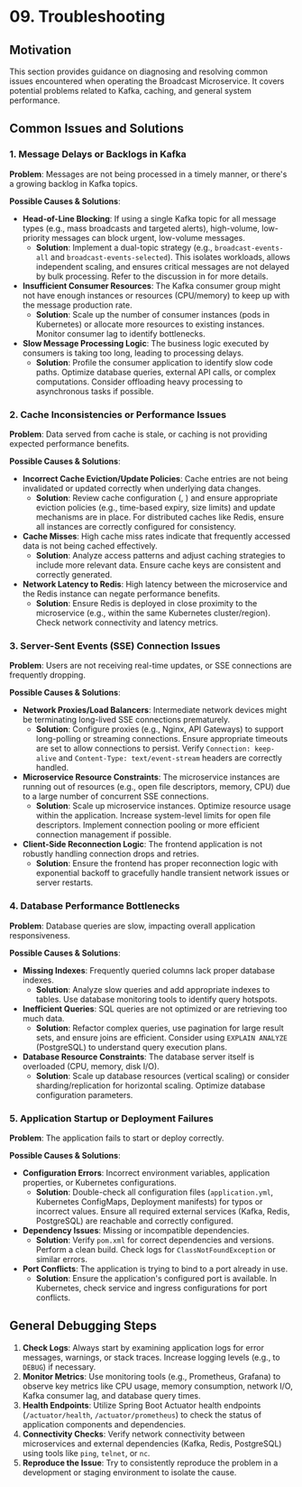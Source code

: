 # 09. Troubleshooting

## Motivation
This section provides guidance on diagnosing and resolving common issues encountered when operating the Broadcast Microservice. It covers potential problems related to Kafka, caching, and general system performance.

## Common Issues and Solutions

### 1. Message Delays or Backlogs in Kafka

**Problem**: Messages are not being processed in a timely manner, or there's a growing backlog in Kafka topics.

**Possible Causes & Solutions**:
- **Head-of-Line Blocking**: If using a single Kafka topic for all message types (e.g., mass broadcasts and targeted alerts), high-volume, low-priority messages can block urgent, low-volume messages. 
  - **Solution**: Implement a dual-topic strategy (e.g., `broadcast-events-all` and `broadcast-events-selected`). This isolates workloads, allows independent scaling, and ensures critical messages are not delayed by bulk processing. Refer to the discussion in <mcfile name="QA.md" path="c:\Users\Srini\ws\Notification-SSE-GLM-Flux\QA.md"></mcfile> for more details.
- **Insufficient Consumer Resources**: The Kafka consumer group might not have enough instances or resources (CPU/memory) to keep up with the message production rate.
  - **Solution**: Scale up the number of consumer instances (pods in Kubernetes) or allocate more resources to existing instances. Monitor consumer lag to identify bottlenecks.
- **Slow Message Processing Logic**: The business logic executed by consumers is taking too long, leading to processing delays.
  - **Solution**: Profile the consumer application to identify slow code paths. Optimize database queries, external API calls, or complex computations. Consider offloading heavy processing to asynchronous tasks if possible.

### 2. Cache Inconsistencies or Performance Issues

**Problem**: Data served from cache is stale, or caching is not providing expected performance benefits.

**Possible Causes & Solutions**:
- **Incorrect Cache Eviction/Update Policies**: Cache entries are not being invalidated or updated correctly when underlying data changes.
  - **Solution**: Review cache configuration (<mcsymbol name="CaffeineConfig" filename="CaffeineConfig.java" path="broadcast-microservice/src/main/java/com/example/broadcast/shared/config/CaffeineConfig.java" startline="20" type="class"></mcsymbol>, <mcsymbol name="RedisConfig" filename="RedisConfig.java" path="broadcast-microservice/src/main/java/com/example/broadcast/shared/config/RedisConfig.java" startline="20" type="class"></mcsymbol>) and ensure appropriate eviction policies (e.g., time-based expiry, size limits) and update mechanisms are in place. For distributed caches like Redis, ensure all instances are correctly configured for consistency.
- **Cache Misses**: High cache miss rates indicate that frequently accessed data is not being cached effectively.
  - **Solution**: Analyze access patterns and adjust caching strategies to include more relevant data. Ensure cache keys are consistent and correctly generated.
- **Network Latency to Redis**: High latency between the microservice and the Redis instance can negate performance benefits.
  - **Solution**: Ensure Redis is deployed in close proximity to the microservice (e.g., within the same Kubernetes cluster/region). Check network connectivity and latency metrics.

### 3. Server-Sent Events (SSE) Connection Issues

**Problem**: Users are not receiving real-time updates, or SSE connections are frequently dropping.

**Possible Causes & Solutions**:
- **Network Proxies/Load Balancers**: Intermediate network devices might be terminating long-lived SSE connections prematurely.
  - **Solution**: Configure proxies (e.g., Nginx, API Gateways) to support long-polling or streaming connections. Ensure appropriate timeouts are set to allow connections to persist. Verify `Connection: keep-alive` and `Content-Type: text/event-stream` headers are correctly handled.
- **Microservice Resource Constraints**: The microservice instances are running out of resources (e.g., open file descriptors, memory, CPU) due to a large number of concurrent SSE connections.
  - **Solution**: Scale up microservice instances. Optimize resource usage within the application. Increase system-level limits for open file descriptors. Implement connection pooling or more efficient connection management if possible.
- **Client-Side Reconnection Logic**: The frontend application is not robustly handling connection drops and retries.
  - **Solution**: Ensure the frontend has proper reconnection logic with exponential backoff to gracefully handle transient network issues or server restarts.

### 4. Database Performance Bottlenecks

**Problem**: Database queries are slow, impacting overall application responsiveness.

**Possible Causes & Solutions**:
- **Missing Indexes**: Frequently queried columns lack proper database indexes.
  - **Solution**: Analyze slow queries and add appropriate indexes to tables. Use database monitoring tools to identify query hotspots.
- **Inefficient Queries**: SQL queries are not optimized or are retrieving too much data.
  - **Solution**: Refactor complex queries, use pagination for large result sets, and ensure joins are efficient. Consider using `EXPLAIN ANALYZE` (PostgreSQL) to understand query execution plans.
- **Database Resource Constraints**: The database server itself is overloaded (CPU, memory, disk I/O).
  - **Solution**: Scale up database resources (vertical scaling) or consider sharding/replication for horizontal scaling. Optimize database configuration parameters.

### 5. Application Startup or Deployment Failures

**Problem**: The application fails to start or deploy correctly.

**Possible Causes & Solutions**:
- **Configuration Errors**: Incorrect environment variables, application properties, or Kubernetes configurations.
  - **Solution**: Double-check all configuration files (`application.yml`, Kubernetes ConfigMaps, Deployment manifests) for typos or incorrect values. Ensure all required external services (Kafka, Redis, PostgreSQL) are reachable and correctly configured.
- **Dependency Issues**: Missing or incompatible dependencies.
  - **Solution**: Verify `pom.xml` for correct dependencies and versions. Perform a clean build. Check logs for `ClassNotFoundException` or similar errors.
- **Port Conflicts**: The application is trying to bind to a port already in use.
  - **Solution**: Ensure the application's configured port is available. In Kubernetes, check service and ingress configurations for port conflicts.

## General Debugging Steps
1. **Check Logs**: Always start by examining application logs for error messages, warnings, or stack traces. Increase logging levels (e.g., to `DEBUG`) if necessary.
2. **Monitor Metrics**: Use monitoring tools (e.g., Prometheus, Grafana) to observe key metrics like CPU usage, memory consumption, network I/O, Kafka consumer lag, and database query times.
3. **Health Endpoints**: Utilize Spring Boot Actuator health endpoints (`/actuator/health`, `/actuator/prometheus`) to check the status of application components and dependencies.
4. **Connectivity Checks**: Verify network connectivity between microservices and external dependencies (Kafka, Redis, PostgreSQL) using tools like `ping`, `telnet`, or `nc`.
5. **Reproduce the Issue**: Try to consistently reproduce the problem in a development or staging environment to isolate the cause.